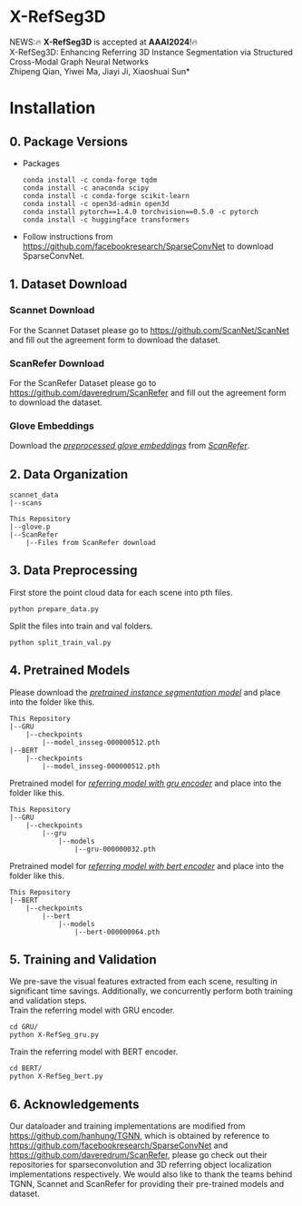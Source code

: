 # X-RefSeg3D
NEWS:🔥 **X-RefSeg3D** is accepted at **AAAI2024**!🔥  
X-RefSeg3D: Enhancing Referring 3D Instance Segmentation via Structured Cross-Modal Graph Neural Networks  
Zhipeng Qian, Yiwei Ma, Jiayi Ji, Xiaoshuai Sun*  

# Installation
## 0. Package Versions
* Packages
    ```
    conda install -c conda-forge tqdm
    conda install -c anaconda scipy
    conda install -c conda-forge scikit-learn
    conda install -c open3d-admin open3d
    conda install pytorch==1.4.0 torchvision==0.5.0 -c pytorch
    conda install -c huggingface transformers
    ```
* Follow instructions from https://github.com/facebookresearch/SparseConvNet to download SparseConvNet.
##  1. Dataset Download

### Scannet Download
For the Scannet Dataset please go to https://github.com/ScanNet/ScanNet and fill out the agreement form to download the dataset.

### ScanRefer Download
For the ScanRefer Dataset please go to https://github.com/daveredrum/ScanRefer and fill out the agreement form to download the dataset.

### Glove Embeddings
Download the [*preprocessed glove embeddings*](http://kaldir.vc.in.tum.de/glove.p) from [*ScanRefer*](https://github.com/daveredrum/ScanRefer).

## 2. Data Organization
```
scannet_data
|--scans

This Repository
|--glove.p
|--ScanRefer
    |--Files from ScanRefer download
```

## 3. Data Preprocessing
First store the point cloud data for each scene into pth files.
```
python prepare_data.py
```
Split the files into train and val folders.
```
python split_train_val.py
```
## 4. Pretrained Models
Please download the [*pretrained instance segmentation model*](https://www.dropbox.com/sh/u2mozpyzycwomwc/AABbYCbZPKGu8foT3bQc_jdna?dl=0) and place into the folder like this.
```
This Repository
|--GRU
    |--checkpoints
        |--model_insseg-000000512.pth
|--BERT
    |--checkpoints
        |--model_insseg-000000512.pth
```
Pretrained model for [*referring model with gru encoder*](https://www.dropbox.com/sh/u2mozpyzycwomwc/AABbYCbZPKGu8foT3bQc_jdna?dl=0) and place into the folder like this.
```
This Repository
|--GRU
    |--checkpoints
        |--gru
            |--models
                |--gru-000000032.pth
```
Pretrained model for [*referring model with bert encoder*](https://www.dropbox.com/sh/u2mozpyzycwomwc/AABbYCbZPKGu8foT3bQc_jdna?dl=0) and place into the folder like this.
```
This Repository
|--BERT
    |--checkpoints
        |--bert
            |--models
                |--bert-000000064.pth
```
## 5. Training and Validation
We pre-save the visual features extracted from each scene, resulting in significant time savings. Additionally, we concurrently perform both training and validation steps.  
Train the referring model with GRU encoder. 
```
cd GRU/
python X-RefSeg_gru.py
```
Train the referring model with BERT encoder.
```
cd BERT/
python X-RefSeg_bert.py
```
## 6. Acknowledgements
Our dataloader and training implementations are modified from https://github.com/hanhung/TGNN, which is obtained by reference to https://github.com/facebookresearch/SparseConvNet and https://github.com/daveredrum/ScanRefer, please go check out their repositories for sparseconvolution and 3D referring object localization implementations respectively. We would also like to thank the teams behind TGNN, Scannet and ScanRefer for providing their pre-trained models and dataset.
